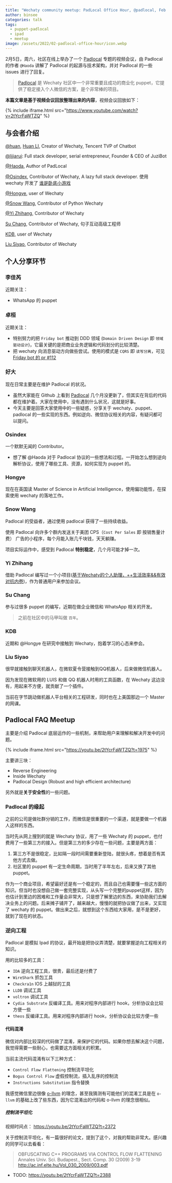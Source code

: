 ```yaml
---
title: "Wechaty community meetup: PadLocal Office Hour, @padlocal, Feb 5th, 2022"
author: binsee
categories: talk
tags:
  - puppet-padlocal
  - ipad
  - meetup
image: /assets/2022/02-padlocal-office-hour/icon.webp
---
```


2月5日，周六，社区在线上举办了一个 [Padlocal](https://github.com/wechaty/puppet-padlocal) 专题的视频会议，由 Padlocal 的作者 `@Haoda` 讲解了 Padlocal 的起源与技术架构，并对 Padlocal 的一些 issues 进行了回复。

> [Padlocal](https://github.com/wechaty/puppet-padlocal) 是 Wechaty 社区中一个非常重要且成功的商业化 puppet，它提供了稳定接入个人微信的方案，是个非常棒的项目。

**本篇文章是基于视频会议回放整理出来的内容**，视频会议回放如下：

{% include iframe.html src="https://www.youtube.com/watch?v=2tYcrFaWTZQ" %}

## 与会者介绍

[@huan](https://github.com/huan), [Huan LI](https://wechaty.js.org/contributors/huan), Creator of Wechaty, Tencent TVP of Chatbot

[@lijiarui](https://github.com/lijiarui): Full stack developer, serial entrepreneur, Founder & CEO of JuziBot

[@Haoda](https://github.com/padlocal), Author of PadLocal

[@Osindex](https://github.com/osindex), Contributor of Wechaty, A lazy full stack developer. 使用 wechaty 开发了 [谁是卧底小游戏](https://wechaty.js.org/2020/06/06/wechaty-game-bot/)

[@Hongye](#tbd), user of Wechaty

[@Snow Wang](#tbd), Contributor of Python Wechaty

[@Yi Zhihang](#tbd), Contributor of Wechaty

[Su Chang](#tbd), Contributor of Wechaty, 句子互动高级工程师

[KDB](#tbd), user of Wechaty

[Liu Siyao](#tbd), Contributor of Wechaty

## 个人分享环节

### 李佳芮

近期关注：

- WhatsApp 的 puppet

### 卓桓

近期关注：

- 特别努力的把 `Friday bot` 推动到 DDD 领域 (`Domain Driven Design` 即 `领域驱动设计`)，它最关键的是把商业业务逻辑和代码划分的比较清楚。
- 把 wechaty 向消息驱动方向做些尝试。使用的模式是 `CQRS` 即 `读写分离`，可见 [Friday bot 的 pr #112](https://github.com/wechaty/friday/pull/112)

### 好大

现在日常主要是在维护 Padlocal 的状况。

- 虽然大家能在 Github 上看到 [Padlocal](https://github.com/wechaty/puppet-padlocal) 几个月没更新了，但其实在背后的代码都在维护着。大家在使用中，没有遇到什么状况，这就是好事。
- 今天主要是回答大家使用中的一些疑惑，分享关于 wechaty、puppet、padlocal 的一些实现的东西。例如逆向、微信协议相关的内容，有疑问都可以提问。

### Osindex

一个默默无闻的 Contributor。

- 想了解 @Haoda 对于 Padlocal 协议的一些想法和过程。一开始怎么想到逆向解析协议，使用了哪些工具、资源，如何实现为 puppet 的。

### Hongye

现在在英国读 Master of Science in Artificial Intelligence，使用偏功能性，在探索使用 wechaty 的落地工作。

### Snow Wang

Padlocal 的受益者，通过使用 padlocal 获得了一些持续收益。

使用 Padlocal 向许多个群内发送关于美团 CPS（`Cost Per Sales` 即 按销售量计费） 广告的小程序，每个月能入账几千块钱，天天躺赚。

项目实际运作中，感受到 Padlocal **特别稳定**，几个月可能才掉一次。

### Yi Zhihang

借助 Padlocal 编写过一个小项目([基于Wechaty的个人助理，++生活效率&&有效对抗内卷](https://wechaty.js.org/2022/01/16/wechaty-assistant-bot-opensource/))，作为普通用户来参加会议。

### Su Chang

参与过很多 puppet 的编写，近期在做企业微信和 WhatsApp 相关的开发。

> 之前在社区中的马甲叫做 `百年`。

### KDB

近期和 @Hongye 在研究中接触到 Wechaty，抱着学习的心态来参会。

### Liu Siyao

很早就接触到聊天机器人，在微软夏令营接触到QQ机器人，后来做微信机器人。

因为发现在微软用的 LUIS 和做 QQ 机器人时用的工具函数，在 Wechaty 这边没有，用起来不方便，就贡献了一个插件。

当前在字节跳动做机器人平台相关的工程研发，同时也在上美国那边一个 Master 的网课。

## Padlocal FAQ Meetup

主要是介绍 Padlocal 底层运作的一些机制，来帮助用户来理解和解决开发中的问题。

{% include iframe.html src="https://youtu.be/2tYcrFaWTZQ?t=1975" %}

主要讲三块：

- Reverse Engineering
- Inside Wechaty
- Padlocal Design (Robust and high efficient architecture)

另外就是**关于安全性**的一些问题。

### Padlocal 的缘起

之前的公司是做社群分销的工作，而微信是很重要的一个渠道，就是要做一个机器人这样的东西。

当时先从网上搜到的就是 Wechaty 协议，用了一些 Wechaty 的 puppet，也付费用了一些第三方的接入。但是第三方的多少存在一些问题，主要是两方面：

1. 第三方不是很稳定，比如隔一段时间需要重新登陆，就很头疼，想着是否有其他方式去做。
2. 社区里的 puppet 有一定生命周期，当时用了半年左右，后来又换了其他 puppet。

作为一个商业项目，希望最好还是有一个稳定的，而且自己也需要懂一些这方面的知识。但当时也没想自己做一套完整实现，从头写一个完整的puppet这样，因为也估计到里边的困难和工作量会非常大，只是想了解里边的东西，来协助我们去解决业务上的问题。后来摊子铺开了，越来越大，慢慢的就把协议做了出来，又实现了 wechaty 的 puppet。做出来之后，就想到这个东西给大家用，是不是更好，就到了现在的状态。

### 逆向工程

Padlocal 是模拟 Ipad 的协议，最开始是把协议弄清楚，就要掌握逆向工程相关的知识。

用的比较多的工具：

- `IDA` 逆向工程工具，很贵，最后还是付费了
- `WireShark` 抓包工具
- `Checkra1n` IOS 上越狱的工具
- `LLDB` 调试工具
- `voltron` 调试工具
- `Cydia Substrate` 反编译工具。用来对程序内部进行 hook，分析协议会比较方便一些
- `theos` 反编译工具。用来对程序内部进行 hook，分析协议会比较方便一些

#### 代码混淆

微信对内部比较深的代码做了混淆，来保护它的代码。如果你想去解决这个问题，我觉得需要一些耐心，也需要这方面相关的积累。

当前主流代码混淆有以下三种方式：

- `Control Flow Flattening` 控制流平坦化
- `Bogus Control Flow` 虚假控制流，插入乱序的控制流
- `Instructions Substitution` 指令替换

我感觉微信里边很像 [o-llvm](http://o-llvm.org) 的理念，甚至我猜测有可能他们的混淆工具是在 `o-llvm` 的基础上改了些东西，因为它混淆出的代码和 o-llvm 的理念很相似。

##### 控制流平坦化

视频时间点： <https://youtu.be/2tYcrFaWTZQ?t=2372>

关于控制流平坦化，有一篇很好的论文，提到了这个，对我的帮助非常大。感兴趣的同学可以去看看：

> OBFUSCATING C++ PROGRAMS VIA CONTROL FLOW FLATTENING
> Annales Univ. Sci. Budapest., Sect. Comp. 30 (2009) 3-19
> <http://ac.inf.elte.hu/Vol_030_2009/003.pdf>

- TODO: <https://youtu.be/2tYcrFaWTZQ?t=2388>
